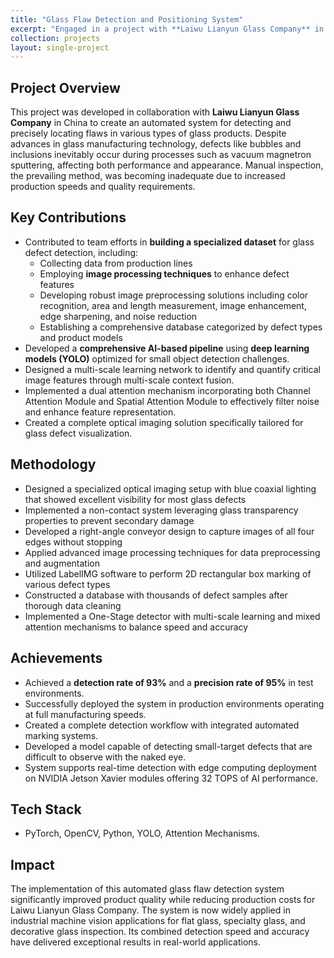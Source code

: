 ```yaml
---
title: "Glass Flaw Detection and Positioning System"
excerpt: "Engaged in a project with **Laiwu Lianyun Glass Company** in **China**, focusing on precise detection and real-time positioning of flaws in various types of glass, 2021<br/><br/><img src='/images/boli.png' width='750'>"
collection: projects
layout: single-project
---
```


## Project Overview

This project was developed in collaboration with **Laiwu Lianyun Glass Company** in China to create an automated system for detecting and precisely locating flaws in various types of glass products. Despite advances in glass manufacturing technology, defects like bubbles and inclusions inevitably occur during processes such as vacuum magnetron sputtering, affecting both performance and appearance. Manual inspection, the prevailing method, was becoming inadequate due to increased production speeds and quality requirements.

## Key Contributions  
- Contributed to team efforts in **building a specialized dataset** for glass defect detection, including:  
  - Collecting data from production lines
  - Employing **image processing techniques** to enhance defect features  
  - Developing robust image preprocessing solutions including color recognition, area and length measurement, image enhancement, edge sharpening, and noise reduction
  - Establishing a comprehensive database categorized by defect types and product models
- Developed a **comprehensive AI-based pipeline** using **deep learning models (YOLO)** optimized for small object detection challenges.
- Designed a multi-scale learning network to identify and quantify critical image features through multi-scale context fusion.
- Implemented a dual attention mechanism incorporating both Channel Attention Module and Spatial Attention Module to effectively filter noise and enhance feature representation.
- Created a complete optical imaging solution specifically tailored for glass defect visualization.

## Methodology
- Designed a specialized optical imaging setup with blue coaxial lighting that showed excellent visibility for most glass defects
- Implemented a non-contact system leveraging glass transparency properties to prevent secondary damage
- Developed a right-angle conveyor design to capture images of all four edges without stopping
- Applied advanced image processing techniques for data preprocessing and augmentation
- Utilized LabelIMG software to perform 2D rectangular box marking of various defect types
- Constructed a database with thousands of defect samples after thorough data cleaning
- Implemented a One-Stage detector with multi-scale learning and mixed attention mechanisms to balance speed and accuracy

## Achievements  
- Achieved a **detection rate of 93%** and a **precision rate of 95%** in test environments.
- Successfully deployed the system in production environments operating at full manufacturing speeds.
- Created a complete detection workflow with integrated automated marking systems.
- Developed a model capable of detecting small-target defects that are difficult to observe with the naked eye.
- System supports real-time detection with edge computing deployment on NVIDIA Jetson Xavier modules offering 32 TOPS of AI performance.

## Tech Stack
- PyTorch, OpenCV, Python, YOLO, Attention Mechanisms.

## Impact
The implementation of this automated glass flaw detection system significantly improved product quality while reducing production costs for Laiwu Lianyun Glass Company. The system is now widely applied in industrial machine vision applications for flat glass, specialty glass, and decorative glass inspection. Its combined detection speed and accuracy have delivered exceptional results in real-world applications.
